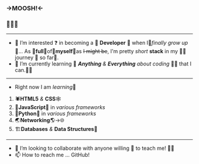 ### ->MOOSH!<-
### 👋:nerd_face::speech_balloon:
---
- 👀 I’m interested :question: in becoming a :star_struck: **Developer** :star_struck: when I:butterfly:*finally grow up*:butterfly:... As :cupcake:**full**:doughnut:of:birthday:**myself**:cake:as ~~I might be~~, I'm pretty *short* **stack** in my :climbing_man: journey :mount_fuji: so far:snail:. 
- 🌱 I’m currently learning :school: *__Anything__ & __Everything__ about coding* :man_technologist: that I can.:muscle::brain:  
 ---
 * Right now I am *learning*:rocket:
 1. :spider:**HTML5** *&* **CSS**:spider_web:
 2. :roller_coaster:**JavaScript**:roller_coaster: in *various frameworks*
 3. :snake:**Python**:snake: in *various frameworks*
 4. :earth_asia:**Networking**:earth_americas:->:globe_with_meridians:
 5. :building_construction:**Databases** *&* **Data Structures**:tokyo_tower:
 ---
- 💞️ I’m looking to collaborate with anyone willing :handshake: to teach me! :man_student:
- 📫 How to reach me ... GitHub!

<!---
MasterMoosh/MasterMoosh is a ✨ special ✨ repository because its `README.md` (this file) appears on your GitHub profile.
You can click the Preview link to take a look at your changes.
--->

